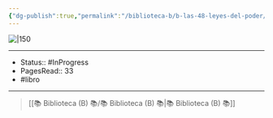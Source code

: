 ```yaml
---
{"dg-publish":true,"permalink":"/biblioteca-b/b-las-48-leyes-del-poder/"}
---
```



![|150](https://upload.wikimedia.org/wikipedia/commons/thumb/a/af/Las_48_Leyes_del_Poder_cover.svg/800px-Las_48_Leyes_del_Poder_cover.svg.png)

---

- Status:: #InProgress
- PagesRead:: 33
- #libro 

---

> [[📚 Biblioteca (B) 📚/📚 Biblioteca (B) 📚\|📚 Biblioteca (B) 📚]]